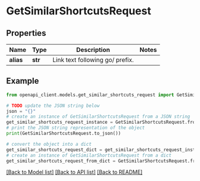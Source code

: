 # GetSimilarShortcutsRequest


## Properties

Name | Type | Description | Notes
------------ | ------------- | ------------- | -------------
**alias** | **str** | Link text following go/ prefix. | 

## Example

```python
from openapi_client.models.get_similar_shortcuts_request import GetSimilarShortcutsRequest

# TODO update the JSON string below
json = "{}"
# create an instance of GetSimilarShortcutsRequest from a JSON string
get_similar_shortcuts_request_instance = GetSimilarShortcutsRequest.from_json(json)
# print the JSON string representation of the object
print(GetSimilarShortcutsRequest.to_json())

# convert the object into a dict
get_similar_shortcuts_request_dict = get_similar_shortcuts_request_instance.to_dict()
# create an instance of GetSimilarShortcutsRequest from a dict
get_similar_shortcuts_request_from_dict = GetSimilarShortcutsRequest.from_dict(get_similar_shortcuts_request_dict)
```
[[Back to Model list]](../README.md#documentation-for-models) [[Back to API list]](../README.md#documentation-for-api-endpoints) [[Back to README]](../README.md)


